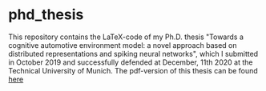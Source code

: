 # phd\_thesis

This repository contains the LaTeX-code of my Ph.D.  thesis "Towards a cognitive automotive environment model: a novel approach based on distributed representations and spiking neural networks", which I submitted in October 2019 and successfully defended at December, 11th 2020 at the Technical University of Munich.
The pdf-version of this thesis can be found [here](https://mediatum.ub.tum.de/?id=1519881)  
